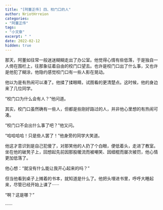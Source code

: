 ```yaml
---
title: "[阿董正传] 四、校门口的人"
author: NriotHrreion
categories:
- "阿董正传"
tags:
- "小文章"
excerpt: " "
date: 2022-02-12
hidden: true
---
```


那天，阿董如往常一般迷迷糊糊走出了办公室。他觉得心情有些低落，于是独自一人倚在围栏上，往那象征着自由的校门口望去。也许是校门口出了什么事，又也许是他犯了糊涂，他隐约感觉校门口有一些人影在晃动。

他以为是有热闹可以凑了。他揉了揉眼睛，试图看的更清楚点。这时候，他的身边来了几位同学。

“校门口为什么会有人？”他问道。

其实，校门口虽然确有一些人，但都是些刚好路过的人，并非他心里想的有热闹可凑。

“校门口不会出什么事了吧？”他又问。

“哈哈哈哈！只是些人罢了！”他身旁的同学大笑道。

他这才意识到是自己犯傻了，对那笑他的人扔了个白眼，便低着头，走进了教室。坐在他的破凳子上，回想起先前因那股暖流而被嘲笑、因细棍而屡次被罚，他心情更加低落了。

他心想：“就没有什么能让我开心起来的吗？”

但当他看到桌子上摊着的书本，就知道是什么了。他把头埋进书里，呼呼大睡起来，尽管已经开始上课了······

“啊？这是哪？”

······
